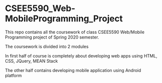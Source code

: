 # CSEE5590_Web-MobileProgramming_Project
This repo contains all the coursework of class CSEE5590 Web/Mobile Programming project of Spring 2020 semester.

The coursework is divided into 2 modules

In first half of course is completely about developing web apps using HTML, CSS, JQuery, MEAN Stack

The other half contains developing mobile application using Android platform

